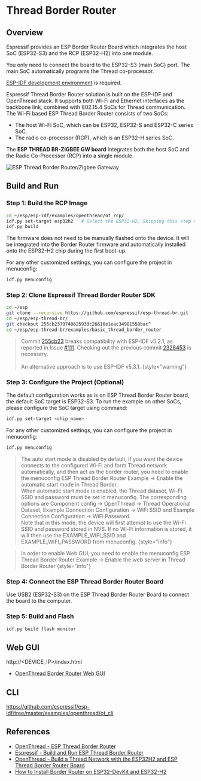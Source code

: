 # Thread Border Router

## Overview

Espressif provides an ESP Border Router Board which integrates the host SoC (ESP32-S3) and the RCP (ESP32-H2) into one
module.

You only need to connect the board to the ESP32-S3 (main SoC) port. The main SoC automatically programs the Thread
co-processor.

[ESP-IDF development environment](ESP-IDF-Setup.md) is required.

Espressif Thread Border Router solution is built on the ESP-IDF and OpenThread stack. It supports both Wi-Fi and
Ethernet interfaces as the backbone link, combined with 802.15.4 SoCs for Thread communication. The Wi-Fi based ESP
Thread Border Router consists of two SoCs:

- The host Wi-Fi SoC, which can be ESP32, ESP32-S and ESP32-C series SoC.
- The radio co-processor (RCP), which is an ESP32-H series SoC.

The **ESP THREAD BR-ZIGBEE GW board** integrates both the host SoC and the Radio Co-Processor (RCP) into a single
module.

![ESP Thread Border Router/Zigbee Gateway](esp-thread-border-router.jpg)

## Build and Run

### Step 1: Build the RCP Image

```Bash
cd ~/esp/esp-idf/examples/openthread/ot_rcp/
idf.py set-target esp32h2   # Select the ESP32-H2. Skipping this step would result in a build error.
idf.py build
```

The firmware does not need to be manually flashed onto the device. It will be integrated into the Border Router firmware
and automatically installed onto the ESP32-H2 chip during the first boot-up.

For any other customized settings, you can configure the project in menuconfig:

```Bash
idf.py menuconfig
```

### Step 2: Clone Espressif Thread Border Router SDK

```Bash
cd ~/esp
git clone --recursive https://github.com/espressif/esp-thread-br.git
cd ~/esp/esp-thread-br/
git checkout 255cb2379740625933c26616e1eac34981558bac^
cd ~/esp/esp-thread-br/examples/basic_thread_border_router
```

> Commit [255cb23](https://github.com/espressif/esp-thread-br/commit/255cb2379740625933c26616e1eac34981558bac) breaks
> compatibility with ESP-IDF v5.2.1, as reported in Issue [#111](https://github.com/espressif/esp-thread-br/issues/111).
> Checking out the previous
> commit [2328453](https://github.com/espressif/esp-thread-br/commit/23284537d76999c478882b987db9eef085be6a46) is
> necessary.
> <br/><br/>
> An alternative approach is to use ESP-IDF v5.3.1.
{style="warning"}

### Step 3: Configure the Project (Optional)

The default configuration works as is on ESP Thread Border Router board, the default SoC target is ESP32-S3.
To run the example on other SoCs, please configure the SoC target using command:

```Bash
idf.py set-target <chip_name>
```

For any other customized settings, you can configure the project in menuconfig:

```Bash
idf.py menuconfig
```

> The auto start mode is disabled by default, if you want the device connects to the configured Wi-Fi and form Thread
> network automatically, and then act as the border router, you need to enable the menuconfig ESP Thread Border Router
> Example -> Enable the automatic start mode in Thread Border.
> <br/>
> When automatic start mode is enabled, the Thread dataset, Wi-Fi SSID and password must be set in menuconfig. The
> corresponding options are Component config -> OpenThread -> Thread Operational Dataset, Example Connection
> Configuration -> WiFi SSID and Example Connection Configuration -> WiFi Password.
> <br/>
> Note that in this mode, the device will first attempt to use the Wi-Fi SSID and password stored in NVS. If no Wi-Fi
> information is stored, it will then use the EXAMPLE_WIFI_SSID and EXAMPLE_WIFI_PASSWORD from menuconfig.
{style="info"}

> In order to enable Web GUI, you need to enable the menuconfig ESP Thread Border Router Example -> Enable the web 
> server in Thread Border Router
{style="info"}

### Step 4: Connect the ESP Thread Border Router Board

Use USB2 (ESP32-S3) on the ESP Thread Border Router Board to connect the board to the computer.

### Step 5: Build and Flash

```Bash
idf.py build flash monitor
```

## Web GUI

http://<DEVICE_IP>/index.html

- [OpenThread Border Router Web GUI](https://openthread.io/guides/border-router/web-gui)

## CLI

https://github.com/espressif/esp-idf/tree/master/examples/openthread/ot_cli

## References

- [OpenThread - ESP Thread Border Router](https://mattercoder.com/codelabs/how-to-install-border-router-on-esp32/?index=..%2F..index#0)
- [Espressif - Build and Run ESP Thread Border Router](https://docs.espressif.com/projects/esp-thread-br/en/latest/dev-guide/build_and_run.html)
- [OpenThread - Build a Thread Network with the ESP32H2 and ESP Thread Border Router Board](https://openthread.io/codelabs/esp-openthread-hardware)
- [How to Install Border Router on ESP32-DevKit and ESP32-H2](https://mattercoder.com/codelabs/how-to-install-border-router-on-esp32/?index=..%2F..index#0)
